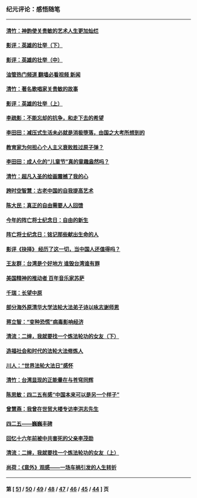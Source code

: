### 纪元评论：感悟随笔
---
#### [清竹：神韵使关贵敏的艺术人生更加灿烂](../../pages/nsc1035/n13038731.md?06250330) 
#### [影评：英雄的壮举（下）](../../pages/nsc1035/n13027438.md?06250330) 
#### [影评：英雄的壮举（中）](../../pages/nsc1035/n13027244.md?06250330) 
#### [油管热门频道 翻墙必看视频 新闻](ok?06250330)
#### [清竹：著名歌唱家关贵敏的故事](../../pages/nsc1035/n13025435.md?06250330) 
#### [影评：英雄的壮举（上）](../../pages/nsc1035/n13024688.md?06250330) 
#### [李疏影：不能忘却的抗争，和走下去的希望](../../pages/nsc1035/n13022097.md?06250330) 
#### [李田田：减压式生活未必就是消极堕落，由国之大考所想到的](../../pages/nsc1035/n13017621.md?06250330) 
#### [教育家为何担心个人主义衰败胜过原子弹？](../../pages/nsc1035/n13002969.md?06250330) 
#### [李田田：成人化的“儿童节”真的童趣盎然吗？](../../pages/nsc1035/n13000386.md?06250330) 
#### [清竹：超凡入圣的绘画震撼了我的心](../../pages/nsc1035/n12993985.md?06250330) 
#### [跨时空智慧：古老中国的自我提高艺术](../../pages/nsc1035/n12988506.md?06250330) 
#### [陈大民：真正的自由需要人人回馈](../../pages/nsc1035/n12990148.md?06250330) 
#### [今年的阵亡将士纪念日：自由的新生](../../pages/nsc1035/n12989540.md?06250330) 
#### [阵亡将士纪念日：铭记那些献出生命的人](../../pages/nsc1035/n12985418.md?06250330) 
#### [影评《抉择》 经历了这一切，当中国人还值得吗？](../../pages/nsc1035/n12983029.md?06250330) 
#### [王友群：台湾是个好地方 谁毁台湾谁有罪](../../pages/nsc1035/n12977761.md?06250330) 
#### [美国精神的推动者 百年音乐家苏萨](../../pages/nsc1035/n12974542.md?06250330) 
#### [千瑞：长望中原](../../pages/nsc1035/n12976554.md?06250330) 
#### [部分海外原清华大学法轮大法弟子诗以咏志谢师恩](../../pages/nsc1035/n12957723.md?06250330) 
#### [蒋立智：“变种恐慌”病毒影响经济](../../pages/nsc1035/n12955438.md?06250330) 
#### [清流：二婶，我就要找一个炼法轮功的女友（下）](../../pages/nsc1035/n12953189.md?06250330) 
#### [造福社会和时代的法轮大法修炼人](../../pages/nsc1035/n12944018.md?06250330) 
#### [川人：“世界法轮大法日”感怀](../../pages/nsc1035/n12932771.md?06250330) 
#### [清竹：台湾显现的正能量在与苍穹同辉](../../pages/nsc1035/n12928084.md?06250330) 
#### [陈思敏：四二五有感“中国本来可以是另一个样子”](../../pages/nsc1035/n12902318.md?06250330) 
#### [曾慧燕：我曾在世贸大楼专访李洪志先生](../../pages/nsc1035/n12898729.md?06250330) 
#### [四二五——巍巍丰碑](../../pages/nsc1035/n12893609.md?06250330) 
#### [回忆十六年前被中共害死的父亲李茂勋](../../pages/nsc1035/n12880270.md?06250330) 
#### [清流：二婶，我就要找一个炼法轮功的女友（上）](../../pages/nsc1035/n12879174.md?06250330) 
#### [尚荷：《意外》观感——一场车祸引发的人生转折](../../pages/nsc1035/n12877867.md?06250330) 

---
#### 第 [ [51](./51.md?06250330) / [50](./50.md?06250330) / [49](./49.md?06250330) / [48](./48.md?06250330) / [47](./47.md?06250330) / [46](./46.md?06250330) / [45](./45.md?06250330) / [44](./44.md?06250330) ] 页
